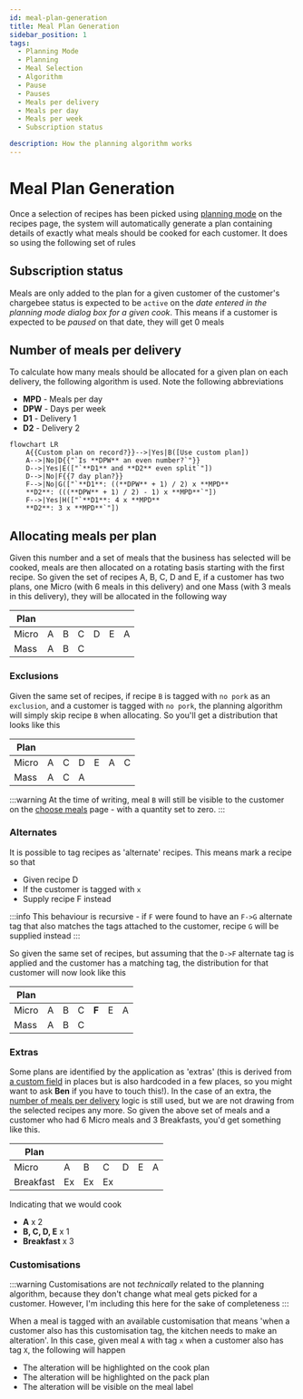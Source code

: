 ```yaml
---
id: meal-plan-generation
title: Meal Plan Generation
sidebar_position: 1
tags:
  - Planning Mode
  - Planning
  - Meal Selection
  - Algorithm
  - Pause
  - Pauses
  - Meals per delivery
  - Meals per day
  - Meals per week
  - Subscription status

description: How the planning algorithm works
---
```


# Meal Plan Generation

Once a selection of recipes has been picked using [planning mode](../Pages/recipes.md#planning-mode) on the recipes page, the system will automatically generate a plan containing details of exactly what meals should be cooked for each customer. It does so using the following set of rules

## Subscription status

Meals are only added to the plan for a given customer of the customer's chargebee status is expected to be `active` on the _date entered in the planning mode dialog box for a given cook_. This means if a customer is expected to be _paused_ on that date, they will get 0 meals

## Number of meals per delivery

To calculate how many meals should be allocated for a given plan on each delivery, the following algorithm is used. Note the following abbreviations

- **MPD** - Meals per day
- **DPW** - Days per week
- **D1** - Delivery 1
- **D2** - Delivery 2

```mermaid
flowchart LR
    A{{Custom plan on record?}}-->|Yes|B([Use custom plan])
    A-->|No|D{{"`Is **DPW** an even number?`"}}
    D-->|Yes|E(["`**D1** and **D2** even split`"])
    D-->|No|F{{7 day plan?}}
    F-->|No|G(["`**D1**: ((**DPW** + 1) / 2) x **MPD**
    **D2**: (((**DPW** + 1) / 2) - 1) x **MPD**`"])
    F-->|Yes|H(["`**D1**: 4 x **MPD**
    **D2**: 3 x **MPD**`"])
```

## Allocating meals per plan

Given this number and a set of meals that the business has selected will be cooked, meals are then allocated on a rotating basis starting with the first recipe. So given the set of recipes A, B, C, D and E, if a customer has two plans, one Micro (with 6 meals in this delivery) and one Mass (with 3 meals in this delivery), they will be allocated in the following way

| Plan  |     |     |     |     |     |     |
| ----- | --- | --- | --- | --- | --- | --- |
| Micro | A   | B   | C   | D   | E   | A   |
| Mass  | A   | B   | C   |     |     |     |

### Exclusions

Given the same set of recipes, if recipe `B` is tagged with `no pork` as an `exclusion`, and a customer is tagged with `no pork`, the planning algorithm will simply skip recipe `B` when allocating. So you'll get a distribution that looks like this

| Plan  |     |     |     |     |     |     |
| ----- | --- | --- | --- | --- | --- | --- |
| Micro | A   | C   | D   | E   | A   | C   |
| Mass  | A   | C   | A   |     |     |     |

:::warning
At the time of writing, meal `B` will still be visible to the customer on the [choose meals](../Pages/choose-meals.md) page - with a quantity set to zero.
:::

### Alternates

It is possible to tag recipes as 'alternate' recipes. This means mark a recipe so that

- Given recipe D
- If the customer is tagged with `x`
- Supply recipe F instead

:::info
This behaviour is recursive - if `F` were found to have an `F->G` alternate tag that also matches the tags attached to the customer, recipe `G` will be supplied instead
:::

So given the same set of recipes, but assuming that the `D->F` alternate tag is applied and the customer has a matching tag, the distribution for that customer will now look like this

| Plan  |     |     |     |       |     |     |
| ----- | --- | --- | --- | ----- | --- | --- |
| Micro | A   | B   | C   | **F** | E   | A   |
| Mass  | A   | B   | C   |       |     |     |

### Extras

Some plans are identified by the application as 'extras' (this is derived from [a custom field](../Technical%20Documentation/integration-with-chargebee.md#data-model) in places but is also hardcoded in a few places, so you might want to ask **Ben** if you have to touch this!). In the case of an extra, the [number of meals per delivery](#number-of-meals-per-delivery) logic is still used, but we are not drawing from the selected recipes any more. So given the above set of meals and a customer who had 6 Micro meals and 3 Breakfasts, you'd get something like this.

| Plan      |     |     |     |     |     |     |
| --------- | --- | --- | --- | --- | --- | --- |
| Micro     | A   | B   | C   | D   | E   | A   |
| Breakfast | Ex  | Ex  | Ex  |     |     |     |

Indicating that we would cook

- **A** x 2
- **B, C, D, E** x 1
- **Breakfast** x 3

### Customisations

:::warning
Customisations are not _technically_ related to the planning algorithm, because they don't change what meal gets picked for a customer. However, I'm including this here for the sake of completeness
:::

When a meal is tagged with an available customisation that means 'when a customer also has this customisation tag, the kitchen needs to make an alteration'. In this case, given meal `A` with tag `x` when a customer also has tag `X`, the following will happen

- The alteration will be highlighted on the cook plan
- The alteration will be highlighted on the pack plan
- The alteration will be visible on the meal label
